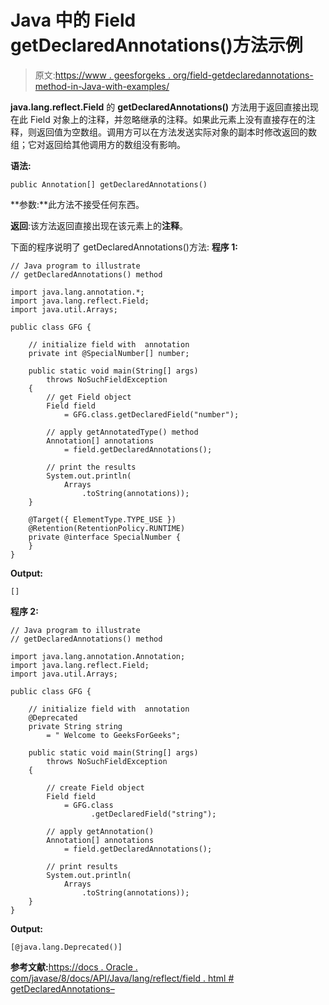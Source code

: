 # Java 中的 Field getDeclaredAnnotations()方法示例

> 原文:[https://www . geesforgeks . org/field-getdeclaredannotations-method-in-Java-with-examples/](https://www.geeksforgeeks.org/field-getdeclaredannotations-method-in-java-with-examples/)

**java.lang.reflect.Field** 的 **getDeclaredAnnotations()** 方法用于返回直接出现在此 Field 对象上的注释，并忽略继承的注释。如果此元素上没有直接存在的注释，则返回值为空数组。调用方可以在方法发送实际对象的副本时修改返回的数组；它对返回给其他调用方的数组没有影响。

**语法:**

```
public Annotation[] getDeclaredAnnotations()

```

**参数:**此方法不接受任何东西。

**返回**:该方法返回直接出现在该元素上的**注释**。

下面的程序说明了 getDeclaredAnnotations()方法:
**程序 1:**

```
// Java program to illustrate
// getDeclaredAnnotations() method

import java.lang.annotation.*;
import java.lang.reflect.Field;
import java.util.Arrays;

public class GFG {

    // initialize field with  annotation
    private int @SpecialNumber[] number;

    public static void main(String[] args)
        throws NoSuchFieldException
    {
        // get Field object
        Field field
            = GFG.class.getDeclaredField("number");

        // apply getAnnotatedType() method
        Annotation[] annotations
            = field.getDeclaredAnnotations();

        // print the results
        System.out.println(
            Arrays
                .toString(annotations));
    }

    @Target({ ElementType.TYPE_USE })
    @Retention(RetentionPolicy.RUNTIME)
    private @interface SpecialNumber {
    }
}
```

**Output:**

```
[]

```

**程序 2:**

```
// Java program to illustrate
// getDeclaredAnnotations() method

import java.lang.annotation.Annotation;
import java.lang.reflect.Field;
import java.util.Arrays;

public class GFG {

    // initialize field with  annotation
    @Deprecated
    private String string
        = " Welcome to GeeksForGeeks";

    public static void main(String[] args)
        throws NoSuchFieldException
    {

        // create Field object
        Field field
            = GFG.class
                  .getDeclaredField("string");

        // apply getAnnotation()
        Annotation[] annotations
            = field.getDeclaredAnnotations();

        // print results
        System.out.println(
            Arrays
                .toString(annotations));
    }
}
```

**Output:**

```
[@java.lang.Deprecated()]

```

**参考文献:**[https://docs . Oracle . com/javase/8/docs/API/Java/lang/reflect/field . html # getDeclaredAnnotations–](https://docs.oracle.com/javase/8/docs/api/java/lang/reflect/Field.html#getDeclaredAnnotations--)